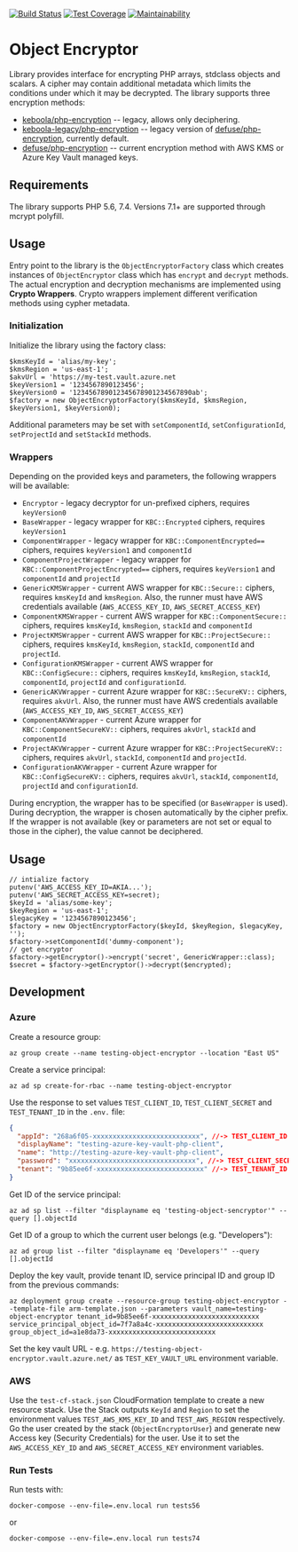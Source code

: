 [![Build Status](https://travis-ci.org/keboola/object-encryptor.svg?branch=master)](https://travis-ci.org/keboola/object-encryptor)
[![Test Coverage](https://api.codeclimate.com/v1/badges/a08caf5f9ff2116fd497/test_coverage)](https://codeclimate.com/github/keboola/object-encryptor/test_coverage)
[![Maintainability](https://api.codeclimate.com/v1/badges/a08caf5f9ff2116fd497/maintainability)](https://codeclimate.com/github/keboola/object-encryptor/maintainability)

# Object Encryptor
Library provides interface for encrypting PHP arrays, stdclass objects and scalars. A cipher may contain additional metadata
which limits the conditions under which it may be decrypted. The library supports three encryption methods:

- [keboola/php-encryption](https://github.com/keboola/php-encryption) -- legacy, allows only deciphering.
- [keboola-legacy/php-encryption](https://github.com/keboola/legacy-php-encryption) -- legacy version of [defuse/php-encryption](https://github.com/defuse/php-encryption), currently default.
- [defuse/php-encryption](https://github.com/defuse/php-encryption) -- current encryption method with AWS KMS or Azure Key Vault managed keys.

## Requirements
The library supports PHP 5.6, 7.4. Versions 7.1+ are supported through mcrypt polyfill.

## Usage
Entry point to the library is the `ObjectEncryptorFactory` class which creates instances of `ObjectEncryptor` class which
has `encrypt` and `decrypt` methods. The actual encryption and decryption mechanisms are implemented using **Crypto Wrappers**.
Crypto wrappers implement different verification methods using cypher metadata.

### Initialization
Initialize the library using the factory class:

```
$kmsKeyId = 'alias/my-key';
$kmsRegion = 'us-east-1';
$akvUrl = 'https://my-test.vault.azure.net
$keyVersion1 = '1234567890123456';
$keyVersion0 = '123456789012345678901234567890ab';
$factory = new ObjectEncryptorFactory($kmsKeyId, $kmsRegion, $keyVersion1, $keyVersion0);
```

Additional parameters may be set with `setComponentId`, `setConfigurationId`, `setProjectId` and `setStackId` methods.

### Wrappers
Depending on the provided keys and parameters, the following wrappers will be available:

- `Encryptor` - legacy decryptor for un-prefixed ciphers, requires `keyVersion0` 
- `BaseWrapper` - legacy wrapper for `KBC::Encrypted` ciphers, requires `keyVersion1`
- `ComponentWrapper` - legacy wrapper for `KBC::ComponentEncrypted==` ciphers, requires `keyVersion1` and `componentId`
- `ComponentProjectWrapper` - legacy wrapper for `KBC::ComponentProjectEncrypted==` ciphers, requires `keyVersion1` and `componentId` and `projectId`
- `GenericKMSWrapper` - current AWS wrapper for `KBC::Secure::` ciphers, requires `kmsKeyId` and `kmsRegion`. Also, the runner must have AWS credentials available (`AWS_ACCESS_KEY_ID`, `AWS_SECRET_ACCESS_KEY`)
- `ComponentKMSWrapper` - current AWS wrapper for `KBC::ComponentSecure::` ciphers, requires `kmsKeyId`, `kmsRegion`, `stackId` and `componentId`
- `ProjectKMSWrapper` - current AWS wrapper for `KBC::ProjectSecure::` ciphers, requires `kmsKeyId`, `kmsRegion`, `stackId`, `componentId` and `projectId`.
- `ConfigurationKMSWrapper` - current AWS wrapper for `KBC::ConfigSecure::` ciphers, requires `kmsKeyId`, `kmsRegion`, `stackId`, `componentId`, `projectId` and `configurationId`.
- `GenericAKVWrapper` - current Azure wrapper for `KBC::SecureKV::` ciphers, requires `akvUrl`. Also, the runner must have AWS credentials available (`AWS_ACCESS_KEY_ID`, `AWS_SECRET_ACCESS_KEY`)
- `ComponentAKVWrapper` - current Azure wrapper for `KBC::ComponentSecureKV::` ciphers, requires `akvUrl`, `stackId` and `componentId`
- `ProjectAKVWrapper` - current Azure wrapper for `KBC::ProjectSecureKV::` ciphers, requires `akvUrl`, `stackId`, `componentId` and `projectId`.
- `ConfigurationAKVWrapper` - current Azure wrapper for `KBC::ConfigSecureKV::` ciphers, requires `akvUrl`, `stackId`, `componentId`, `projectId` and `configurationId`.

During encryption, the wrapper has to be specified (or `BaseWrapper` is used). During decryption, the wrapper is chosen automatically by the 
cipher prefix. If the wrapper is not available (key or parameters are not set or equal to those in the cipher), the value cannot be deciphered.

## Usage

```
// intialize factory
putenv('AWS_ACCESS_KEY_ID=AKIA...');
putenv('AWS_SECRET_ACCESS_KEY=secret);
$keyId = 'alias/some-key';
$keyRegion = 'us-east-1';
$legacyKey = '1234567890123456';
$factory = new ObjectEncryptorFactory($keyId, $keyRegion, $legacyKey, '');
$factory->setComponentId('dummy-component');
// get encryptor
$factory->getEncryptor()->encrypt('secret', GenericWrapper::class);
$secret = $factory->getEncryptor()->decrypt($encrypted);
```

## Development

### Azure
Create a resource group:

	az group create --name testing-object-encryptor --location "East US"

Create a service principal:

	az ad sp create-for-rbac --name testing-object-encryptor

Use the response to set values `TEST_CLIENT_ID`, `TEST_CLIENT_SECRET` and `TEST_TENANT_ID` in the `.env.` file:

```json	
{
  "appId": "268a6f05-xxxxxxxxxxxxxxxxxxxxxxxxxxx", //-> TEST_CLIENT_ID
  "displayName": "testing-azure-key-vault-php-client",
  "name": "http://testing-azure-key-vault-php-client",
  "password": "xxxxxxxxxxxxxxxxxxxxxxxxxxxxxxxx", //-> TEST_CLIENT_SECRET
  "tenant": "9b85ee6f-xxxxxxxxxxxxxxxxxxxxxxxxxxx" //-> TEST_TENANT_ID
}
```

Get ID of the service principal:

	az ad sp list --filter "displayname eq 'testing-object-sencryptor'" --query [].objectId

Get ID of a group to which the current user belongs (e.g. "Developers"):

	az ad group list --filter "displayname eq 'Developers'" --query [].objectId

Deploy the key vault, provide tenant ID, service principal ID and group ID from the previous commands:

	az deployment group create --resource-group testing-object-encryptor --template-file arm-template.json --parameters vault_name=testing-object-encryptor tenant_id=9b85ee6f-xxxxxxxxxxxxxxxxxxxxxxxxxxx service_principal_object_id=7f7a8a4c-xxxxxxxxxxxxxxxxxxxxxxxxxxx group_object_id=a1e8da73-xxxxxxxxxxxxxxxxxxxxxxxxxxx

Set the key vault URL - e.g. `https://testing-object-encryptor.vault.azure.net/` as `TEST_KEY_VAULT_URL` environment variable.

### AWS
Use the `test-cf-stack.json` CloudFormation template to create a new resource stack. Use the Stack outputs `KeyId` and `Region` to
set the environment values `TEST_AWS_KMS_KEY_ID` and `TEST_AWS_REGION` respectively. Go the user created by the stack (`ObjectEncryptorUser`) 
and generate new Access key (Security Credentials) for the user. Use it to set the `AWS_ACCESS_KEY_ID` and `AWS_SECRET_ACCESS_KEY` environment variables.

### Run Tests
Run tests with:

    docker-compose --env-file=.env.local run tests56

or

    docker-compose --env-file=.env.local run tests74
